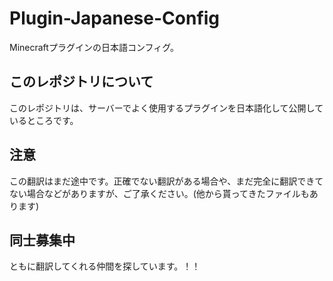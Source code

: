 # Plugin-Japanese-Config
Minecraftプラグインの日本語コンフィグ。
## このレポジトリについて
このレポジトリは、サーバーでよく使用するプラグインを日本語化して公開しているところです。
## 注意
この翻訳はまだ途中です。正確でない翻訳がある場合や、まだ完全に翻訳できてない場合などがありますが、ご了承ください。(他から貰ってきたファイルもあります)
## 同士募集中
ともに翻訳してくれる仲間を探しています。！！
